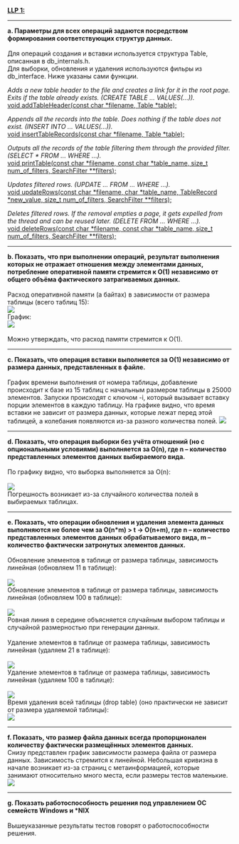 <b><u>LLP 1:</u></b>
<hr>
<b>a. Параметры для всех операций задаются посредством формирования соответствующих структур
данных.</b><br>
<br>
Для операций создания и вставки используется структура Table, описанная в db_internals.h.<br>
Для выборки, обновления и удаления используются фильры из db_interface.
Ниже указаны сами функции.
<br>

<i>Adds a new table header to the file and creates a link for it in the root page. Exits if the table already exists.
(CREATE TABLE ... VALUES(...)).</i><br>
<u>void addTableHeader(const char *filename, Table *table);</u>

<i>Appends all the records into the table. Does nothing if the table does not exist.
(INSERT INTO ... VALUES(...)).</i><br>
<u>void insertTableRecords(const char *filename, Table *table);</u>

<i>Outputs all the records of the table filtering them through the provided filter.
(SELECT * FROM ... WHERE ...).</i><br>
<u>void printTable(const char *filename, const char *table_name, size_t num_of_filters, SearchFilter **filters);</u>

<i>Updates filtered rows.
(UPDATE ... FROM ... WHERE ...).</i><br>
<u>void updateRows(const char *filename, char *table_name, TableRecord *new_value, size_t num_of_filters, SearchFilter **filters);</u>

<i>Deletes filtered rows. If the removal empties a page, it gets expelled from the thread and can be reused later.
(DELETE FROM ... WHERE ...).</i><br>
<u>void deleteRows(const char *filename, const char *table_name, size_t num_of_filters, SearchFilter **filters);</u>
<hr>

<b>b. Показать, что при выполнении операций, результат выполнения которых не отражает
отношения между элементами данных, потребление оперативной памяти стремится к O(1)
независимо от общего объёма фактического затрагиваемых данных.</b><br>
<br>
Расход оперативной памяти (а байтах) в зависимости от размера таблицы (всего таблиц 15):<br>
![](https://github.com/Yars2021/llp_lab1/blob/main/images/operation_mem.png)
<br>
График:
<br>
![](https://github.com/Yars2021/llp_lab1/blob/main/images/operation_mem_usage.png)
<br>
<br>
Можно утверждать, что расход памяти стремится к O(1).
<hr>

<b>c. Показать, что операция вставки выполняется за O(1) независимо от размера данных,
представленных в файле.</b><br>
<br>
График времени выполнения от номера таблицы, добавление происходит к базе из 15 таблиц с начальным размером таблицы в 25000 элементов. 
Запуски происходят с ключом -i, который вызывает вставку порции элементов в каждую таблицу.
На графике видно, что время вставки не зависит от размера данных, которые лежат перед этой таблицей, 
а колебания появляются из-за разного количества полей.
![](https://github.com/Yars2021/llp_lab1/blob/main/images/insertion_line.png)
<hr>

<b>d. Показать, что операция выборки без учёта отношений (но с опциональными условиями)
выполняется за O(n), где n – количество представленных элементов данных выбираемого вида.</b><br>
<br>
По графику видно, что выборка выполняется за O(n):<br>
<br>
![](https://github.com/Yars2021/llp_lab1/blob/main/images/select_time_line.png)
<br>
Погрешность возникает из-за случайного количества полей в выбираемых таблицах.
<hr>

<b>e. Показать, что операции обновления и удаления элемента данных выполняются не более чем за
O(n*m) > t -> O(n+m), где n – количество представленных элементов данных обрабатываемого
вида, m – количество фактически затронутых элементов данных.</b><br>
<br>
Обновление элементов в таблице от размера таблицы, зависимость линейная (обновляем 11 в таблице):<br>
<br>
![](https://github.com/Yars2021/llp_lab1/blob/main/images/update_11.png)
<br>
Обновление элементов в таблице от размера таблицы, зависимость линейная (обновляем 100 в таблице):<br>
<br>
![](https://github.com/Yars2021/llp_lab1/blob/main/images/update_100.png)
<br>
Ровная линия в середине объясняется случайным выбором таблицы и случайной размерностью при генерации данных.
<br>
<br>
Удаление элементов в таблице от размера таблицы, зависимость линейная (удаляем 21 в таблице):<br>
<br>
![](https://github.com/Yars2021/llp_lab1/blob/main/images/delete_21.png)
<br>
Удаление элементов в таблице от размера таблицы, зависимость линейная (удаляем 100 в таблице):<br>
<br>
![](https://github.com/Yars2021/llp_lab1/blob/main/images/delete_100.png)
<br>
Время удаления всей таблицы (drop table) (оно практически не зависит от размера удаляемой таблицы):<br>
![](https://github.com/Yars2021/llp_lab1/blob/main/images/drop_table.png)
<hr>

<b>f. Показать, что размер файла данных всегда пропорционален количеству фактически
размещённых элементов данных.</b>
<br>
Снизу представлен график зависимости размера файла от размера данных. Зависимость стремится к линейной.
Небольшая кривизна в начале возникает из-за страниц с метаинформацией, которые занимают относительно много места, если размеры тестов маленькие.
<br>
![](https://github.com/Yars2021/llp_lab1/blob/main/images/mem_usage_line.png)
<hr>

<b>g. Показать работоспособность решения под управлением ОС семейств Windows и *NIX</b><br>
<br>
Вышеуказанные результаты тестов говорят о работоспособности решения.